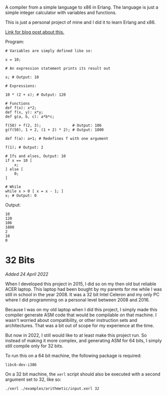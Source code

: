 A compiler from a simple language to x86 in Erlang. The language is just a simple integer calculator with variables and functions.

This is just a personal project of mine and I did it to learn Erlang and x86.

[Link for blog post about this.](https://petermlm.wordpress.com/2015/12/01/compiler-from-simple-language-to-x86-in-erlang/)

Program:

    # Variables are simply defined like so:

    x = 10;

    # An expression statement prints its result out

    x; # Output: 10

    # Expressions:

    10 * (2 + x); # Output: 120

    # Functions
    def f(x): x*2;
    def f(x, y): x*y;
    def g(a, b, c): a*b*c;

    f(50) + f(2, 3);              # Output: 106
    g(f(50), 1 + 2, (1 + 2) * 2); # Output: 1800

    def f(a): a+1; # Redefines f with one argument

    f(1); # Output: 2

    # Ifs and elses, Output: 10
    if x == 10 [
        x;
    ] else [
        0;
    ]

    # While
    while x > 0 [ x = x - 1; ]
    x; # Output: 0

Output:

    10
    120
    106
    1800
    2
    10
    0

# 32 Bits

*Added 24 April 2022*

When I developed this project in 2015, I did so on my then old but reliable
ACER laptop. This laptop had been bought by my parents for me while I was still
in school in the year 2008. It was a 32 bit Intel Celeron and my only PC where
I did programming on a personal level between 2008 and 2016.

Because I was on my old laptop when I did this project, I simply made this
compiler generate ASM code that would be compilable on that machine. I wasn't
worried about compatibility, or other instruction sets and architectures. That
was a bit out of scope for my experience at the time.

But now in 2022, I still would like to at least make this project run. So
instead of making it more complex, and generating ASM for 64 bits, I simply
still compile only for 32 bits.

To run this on a 64 bit machine, the following package is required:

    libc6-dev-i386

On a 32 bit machine, the `xerl` script should also be executed with a second
argument set to 32, like so:

    ./xerl ./examples/arithmetic/input.xerl 32
